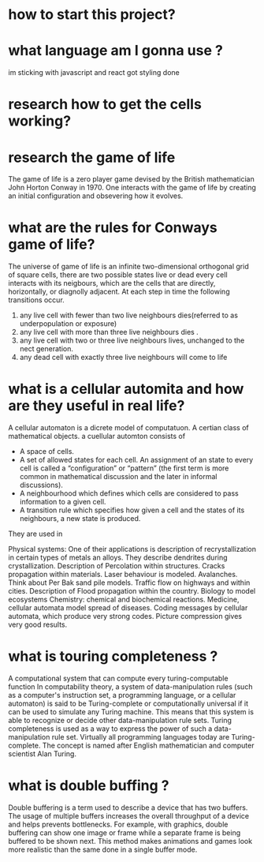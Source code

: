 # how to start this project?
# what language am I gonna use ?
im sticking with javascript and react 
got styling done 
# research how to get the cells working?
# research the game of life 
The game of life is a zero player game devised by the British mathematician John Horton Conway in 1970.
One interacts with the game of life by creating an initial configuration and obsevering how it evolves.

# what are the rules for Conways game of life?

The universe of game of life is an infinite two-dimensional orthogonal grid of square cells,
there are two possible states live or dead 
every cell interacts with its neigbours, which are the cells that are directly, horizontally, or diagnolly adjacent. At each step in time the following transitions occur.
1. any live cell with fewer than two live neighbours dies(referred to as underpopulation or exposure)
2. any live cell with more than three live neighbours dies .
3. any live cell with two or three live neighbours lives, unchanged to the nect generation.
4. any dead cell with exactly three live neighbours will come to life 



# what is a cellular automita and how are they useful in real life?
A cellular automaton is a dicrete model of computatuon.
A certian class of mathematical objects.
a cuellular automton consists of 
- A space of cells.
- A set of allowed states for each cell. An assignment of an state to every cell is called a “configuration” or “pattern” (the first term is more common in mathematical discussion and the later in informal discussions).
- A neighbourhood which defines which cells are considered to pass information to a given cell.
- A transition rule which specifies how given a cell and the states of its neighbours, a new state is produced.

They are used in

Physical systems: One of their applications is description of recrystallization in certain types of metals an alloys. They describe dendrites during crystallization.
Description of Percolation within structures.
Cracks propagation within materials.
Laser behaviour is modeled.
Avalanches. Think about Per Bak sand pile models.
Traffic flow on highways and within cities.
Description of Flood propagation within the country.
Biology to model ecosystems
Chemistry: chemical and biochemical reactions.
Medicine, cellular automata model spread of diseases.
Coding messages by cellular automata, which produce very strong codes.
Picture compression gives very good results.
# what is touring completeness ?
A computational system that can compute every turing-computable function 
In computability theory, a system of data-manipulation rules (such as a computer's instruction set, a programming language, or a cellular automaton) is said to be Turing-complete or computationally universal if it can be used to simulate any Turing machine. This means that this system is able to recognize or decide other data-manipulation rule sets. Turing completeness is used as a way to express the power of such a data-manipulation rule set. Virtually all programming languages today are Turing-complete. The concept is named after English mathematician and computer scientist Alan Turing.
# what is double buffing ?
Double buffering is a term used to describe a device that has two buffers. The usage of multiple buffers increases the overall throughput of a device and helps prevents bottlenecks. For example, with graphics, double buffering can show one image or frame while a separate frame is being buffered to be shown next. This method makes animations and games look more realistic than the same done in a single buffer mode.

